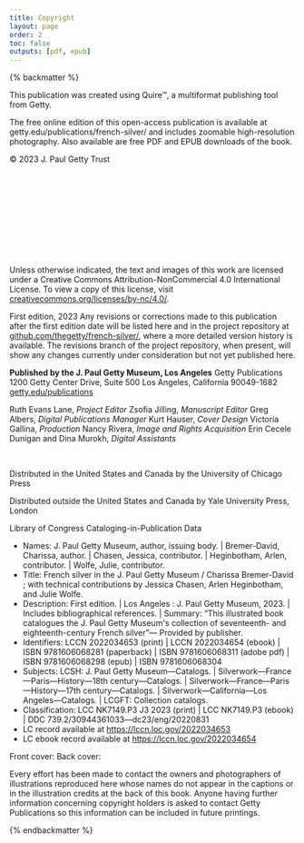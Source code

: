 ```yaml
---
title: Copyright
layout: page
order: 2
toc: false
outputs: [pdf, epub]
---
```


{% backmatter %}

This publication was created using Quire™, a multiformat publishing tool from Getty.

The free online edition of this open-access publication is available at getty.edu/publications/french-silver/ and includes zoomable high-resolution photography. Also available are free PDF and EPUB downloads of the book.

© 2023 J. Paul Getty Trust

<svg class="quire-copyright__icon">
<switch>
  <use xlink:href="#cc"></use>
</switch>
<switch>
  <use xlink:href="#cc-by"></use>
</switch>
<switch>
  <use xlink:href="#cc-by-nc"></use>
  <foreignObject width="135" height="30">
      <img src="../img/icons/cc-by-nc.png" alt="CC BY-NC" />
  </foreignObject>
</switch>
</svg>

Unless otherwise indicated, the text and images of this work are licensed under a Creative Commons Attribution-NonCommercial 4.0 International License. To view a copy of this license, visit [creativecommons.org/licenses/by-nc/4.0/](https://creativecommons.org/licenses/by-nc/4.0/).

First edition, 2023
Any revisions or corrections made to this publication after the first edition date will be listed here and in the project repository at [github.com/thegetty/french-silver/](https://github.com/thegetty/french-silver), where a more detailed version history is available. The revisions branch of the project repository, when present, will show any changes currently under consideration but not yet published here.

**Published by the J. Paul Getty Museum, Los Angeles**
Getty Publications
1200 Getty Center Drive, Suite 500
Los Angeles, California 90049-1682
[getty.edu/publications](http://www.getty.edu/publications/)

<div class="block-of-text">

Ruth Evans Lane, *Project Editor*
Zsofia Jilling, *Manuscript Editor*
Greg Albers, *Digital Publications Manager*
Kurt Hauser, *Cover Design*
Victoria Gallina, *Production*
Nancy Rivera, *Image and Rights Acquisition*
Erin Cecele Dunigan and Dina Murokh, *Digital Assistants*

</div>

<br>

Distributed in the United States and Canada by the University of Chicago Press

Distributed outside the United States and Canada by Yale University Press, London

<div class="cip-data">

Library of Congress Cataloging-in-Publication Data

- Names: J. Paul Getty Museum, author, issuing body. | Bremer-David,
   Charissa, author. | Chasen, Jessica, contributor. | Heginbotham, Arlen,
   contributor. | Wolfe, Julie, contributor.  
- Title: French silver in the J. Paul Getty Museum / Charissa Bremer-David ;
   with technical contributions by Jessica Chasen, Arlen Heginbotham, and
   Julie Wolfe.  
- Description: First edition. | Los Angeles : J. Paul Getty Museum, 2023. |
   Includes bibliographical references. | Summary: “This illustrated book
   catalogues the J. Paul Getty Museum's collection of seventeenth- and
   eighteenth-century French silver”— Provided by publisher.  
- Identifiers: LCCN 2022034653 (print) | LCCN 2022034654 (ebook) | ISBN
   9781606068281 (paperback) | ISBN 9781606068311 (adobe pdf) | ISBN
   9781606068298 (epub) | ISBN 9781606068304  
- Subjects: LCSH: J. Paul Getty Museum—Catalogs. |
   Silverwork—France—Paris—History—18th century—Catalogs. |
   Silverwork—France—Paris—History—17th century—Catalogs. |
   Silverwork—California—Los Angeles—Catalogs. | LCGFT: Collection
   catalogs.
- Classification: LCC NK7149.P3 J3 2023  (print) | LCC NK7149.P3  (ebook) |
   DDC 739.2/30944361033—dc23/eng/20220831
- LC record available at https://lccn.loc.gov/2022034653
- LC ebook record available at https://lccn.loc.gov/2022034654

</div>

Front cover:
Back cover:

Every effort has been made to contact the owners and photographers of illustrations reproduced here whose names do not appear in the captions or in the illustration credits at the back of this book. Anyone having further information concerning copyright holders is asked to contact Getty Publications so this information can be included in future printings.

{% endbackmatter %}

